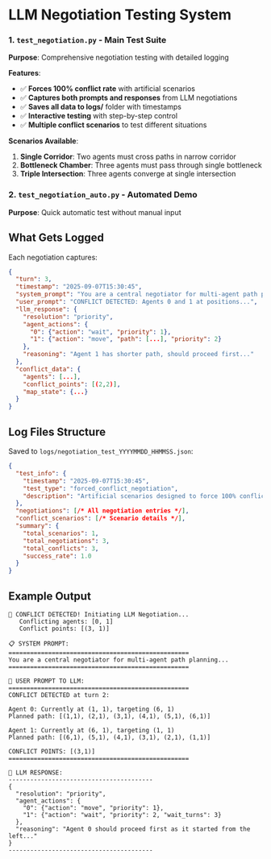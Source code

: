 # LLM Negotiation Testing System



### 1. `test_negotiation.py` - Main Test Suite
**Purpose**: Comprehensive negotiation testing with detailed logging

**Features**:
- ✅ **Forces 100% conflict rate** with artificial scenarios
- ✅ **Captures both prompts and responses** from LLM negotiations  
- ✅ **Saves all data to logs/** folder with timestamps
- ✅ **Interactive testing** with step-by-step control
- ✅ **Multiple conflict scenarios** to test different situations


**Scenarios Available**:
1. **Single Corridor**: Two agents must cross paths in narrow corridor
2. **Bottleneck Chamber**: Three agents must pass through single bottleneck  
3. **Triple Intersection**: Three agents converge at single intersection

### 2. `test_negotiation_auto.py` - Automated Demo
**Purpose**: Quick automatic test without manual input



## What Gets Logged

Each negotiation captures:

```json
{
  "turn": 3,
  "timestamp": "2025-09-07T15:30:45",
  "system_prompt": "You are a central negotiator for multi-agent path planning...",
  "user_prompt": "CONFLICT DETECTED: Agents 0 and 1 at positions...",
  "llm_response": {
    "resolution": "priority",
    "agent_actions": {
      "0": {"action": "wait", "priority": 1},
      "1": {"action": "move", "path": [...], "priority": 2}
    },
    "reasoning": "Agent 1 has shorter path, should proceed first..."
  },
  "conflict_data": {
    "agents": [...],
    "conflict_points": [(2,2)],
    "map_state": {...}
  }
}
```

## Log Files Structure

Saved to `logs/negotiation_test_YYYYMMDD_HHMMSS.json`:

```json
{
  "test_info": {
    "timestamp": "2025-09-07T15:30:45",
    "test_type": "forced_conflict_negotiation",
    "description": "Artificial scenarios designed to force 100% conflict rate"
  },
  "negotiations": [/* All negotiation entries */],
  "conflict_scenarios": [/* Scenario details */],
  "summary": {
    "total_scenarios": 1,
    "total_negotiations": 3,
    "total_conflicts": 3,
    "success_rate": 1.0
  }
}
```
## Example Output

```
🤖 CONFLICT DETECTED! Initiating LLM Negotiation...
   Conflicting agents: [0, 1]
   Conflict points: [(3, 1)]

📋 SYSTEM PROMPT:
==================================================
You are a central negotiator for multi-agent path planning...
==================================================

📝 USER PROMPT TO LLM:
==================================================
CONFLICT DETECTED at turn 2:

Agent 0: Currently at (1, 1), targeting (6, 1)
Planned path: [(1,1), (2,1), (3,1), (4,1), (5,1), (6,1)]

Agent 1: Currently at (6, 1), targeting (1, 1)  
Planned path: [(6,1), (5,1), (4,1), (3,1), (2,1), (1,1)]

CONFLICT POINTS: [(3,1)]
==================================================

💬 LLM RESPONSE:
----------------------------------------
{
  "resolution": "priority",
  "agent_actions": {
    "0": {"action": "move", "priority": 1},
    "1": {"action": "wait", "priority": 2, "wait_turns": 3}
  },
  "reasoning": "Agent 0 should proceed first as it started from the left..."
}
----------------------------------------
```
